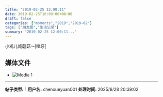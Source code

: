 ```yaml
---
title: "2019-02-25 12:00:11"
date: 2019-02-25T10:00:00+08:00
draft: false
categories: ["moments","2019","2019-02"]
tags: ["朋友圈","生活记录"]
summary: "2019-02-25 12:00:11..."
---
```


小鸡儿炖蘑菇～[呲牙]

## 媒体文件

- ![Media 1](/Moments/photos/2019-02-25/201902251200110.jpg)

---

**帖子类型:** 1
**用户名:** chenxueyuan001
**处理时间:** 2025/8/28 20:39:02